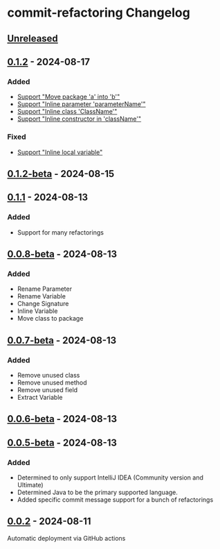 <!-- Keep a Changelog guide -> https://keepachangelog.com -->

# commit-refactoring Changelog

## [Unreleased]

## [0.1.2] - 2024-08-17

### Added

- [Support "Move package 'a' into 'b'"](https://github.com/nymann/commit-refactoring/commit/c4592a3407a7564fac6ca0e2cfc293410ee296aa)
- [Support "Inline parameter 'parameterName'"](https://github.com/nymann/commit-refactoring/commit/ede6bfd788672dee94b76dae4bc344c3296b4f51)
- [Support "Inline class 'ClassName'"](https://github.com/nymann/commit-refactoring/commit/8e1e1a4ff7724ad0beedf2912c83b49d92b339c1)
- [Support "Inline constructor in 'className'"](https://github.com/nymann/commit-refactoring/commit/5beb9ecbda3262c38fb062ae26b7b769a014d0e3)

### Fixed

- [Support "Inline local variable"](https://github.com/nymann/commit-refactoring/commit/ae60ac266e01ddecdf1c0c4b4e5894256121968e)

## [0.1.2-beta] - 2024-08-15

## [0.1.1] - 2024-08-13

### Added

- Support for many refactorings

## [0.0.8-beta] - 2024-08-13

### Added

- Rename Parameter
- Rename Variable
- Change Signature
- Inline Variable
- Move class to package

## [0.0.7-beta] - 2024-08-13

### Added

- Remove unused class
- Remove unused method
- Remove unused field
- Extract Variable

## [0.0.6-beta] - 2024-08-13

## [0.0.5-beta] - 2024-08-13

### Added

- Determined to only support IntelliJ IDEA (Community version and Ultimate)
- Determined Java to be the primary supported language.
- Added specific commit message support for a bunch of refactorings

## [0.0.2] - 2024-08-11

Automatic deployment via GitHub actions

[Unreleased]: https://github.com/nymann/commit-refactoring/compare/v0.1.2...HEAD
[0.1.2]: https://github.com/nymann/commit-refactoring/compare/v0.1.2-beta...v0.1.2
[0.1.2-beta]: https://github.com/nymann/commit-refactoring/compare/v0.1.1...v0.1.2-beta
[0.1.1]: https://github.com/nymann/commit-refactoring/compare/v0.0.8-beta...v0.1.1
[0.0.8-beta]: https://github.com/nymann/commit-refactoring/compare/v0.0.7-beta...v0.0.8-beta
[0.0.7-beta]: https://github.com/nymann/commit-refactoring/compare/v0.0.6-beta...v0.0.7-beta
[0.0.6-beta]: https://github.com/nymann/commit-refactoring/compare/v0.0.5-beta...v0.0.6-beta
[0.0.5-beta]: https://github.com/nymann/commit-refactoring/compare/v0.0.2...v0.0.5-beta
[0.0.2]: https://github.com/nymann/commit-refactoring/commits/v0.0.2
